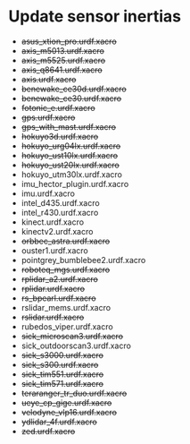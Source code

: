 # Update sensor inertias
- ~~asus_xtion_pro.urdf.xacro~~
- ~~axis_m5013.urdf.xacro~~
- ~~axis_m5525.urdf.xacro~~
- ~~axis_q8641.urdf.xacro~~
- ~~axis.urdf.xacro~~
- ~~benewake_ce30d.urdf.xacro~~
- ~~benewake_ce30.urdf.xacro~~
- ~~fotonic_e.urdf.xacro~~
- ~~gps.urdf.xacro~~
- ~~gps_with_mast.urdf.xacro~~
- ~~hokuyo3d.urdf.xacro~~
- ~~hokuyo_urg04lx.urdf.xacro~~
- ~~hokuyo_ust10lx.urdf.xacro~~
- ~~hokuyo_ust20lx.urdf.xacro~~
- hokuyo_utm30lx.urdf.xacro
- imu_hector_plugin.urdf.xacro
- imu.urdf.xacro
- intel_d435.urdf.xacro
- intel_r430.urdf.xacro
- kinect.urdf.xacro
- kinectv2.urdf.xacro
- ~~orbbec_astra.urdf.xacro~~
- ouster1.urdf.xacro
- pointgrey_bumblebee2.urdf.xacro
- ~~roboteq_mgs.urdf.xacro~~
- ~~rplidar_a2.urdf.xacro~~
- ~~rplidar.urdf.xacro~~
- ~~rs_bpearl.urdf.xacro~~
- rslidar_mems.urdf.xacro
- ~~rslidar.urdf.xacro~~
- rubedos_viper.urdf.xacro
- ~~sick_microscan3.urdf.xacro~~
- sick_outdoorscan3.urdf.xacro
- ~~sick_s3000.urdf.xacro~~
- ~~sick_s300.urdf.xacro~~
- ~~sick_tim551.urdf.xacro~~
- ~~sick_tim571.urdf.xacro~~
- ~~teraranger_tr_duo.urdf.xacro~~
- ~~ueye_cp_gige.urdf.xacro~~
- ~~velodyne_vlp16.urdf.xacro~~
- ~~ydlidar_4f.urdf.xacro~~
- ~~zed.urdf.xacro~~
